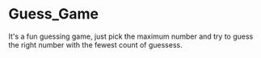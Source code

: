 # Guess_Game
It's a fun guessing game, just pick the maximum number and try to guess the right number with the fewest count of guessess.
